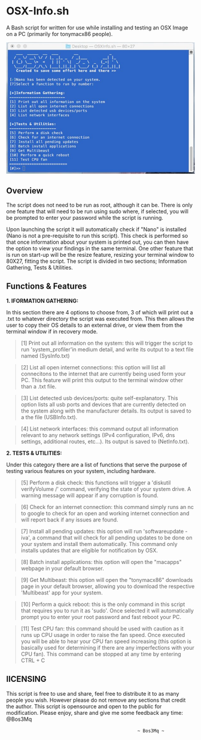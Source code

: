 # OSX-Info.sh
A Bash script for written for use while installing and testing an OSX Image on a PC (primarily for tonymacx86 people).

![](/OSXInfo.jpg)

Overview
--------
The script does not need to be run as root, although it can be. There is only one feature that will need to be run using sudo where, if selected, you will be prompted to enter your password while the script is running. 

Upon launching the script it will automatically check if "Nano" is installed (Nano is not a pre-requisite to run this script). This  check is performed so that once information about your system is printed out, you can then have the option to view your findings in the same terminal. One other feature that is run on start-up will be the resize feature, resizing your terminal window to 80X27, fitting the script. The script is divided in two sections; Information Gathering, Tests & Utilities.

Functions & Features
--------------------

<b> 1. IFORMATION GATHERING: </b>

In this section there are 4 options to choose from, 3 of which will print out a .txt to whatever directory the script was executed from. This then allows the user to copy their OS details to an external drive, or view them from the terminal window if in recovery mode. 

> [1] Print out all information on the system: this will trigger the script to run 'system_profiler'in medium detail, and write           its output to a text file named (SysInfo.txt)

> [2] List all open internet connections: this option will list all connecitons to the internet that are currently being used form your PC. This feature will print this output to the terminal window other than a .txt file.

> [3] List detected usb devices/ports: quite self-explanatory. This option lists all usb ports and devices that are currently detected on the system along with the manufacturer details. Its output is saved to a the file (USBInfo.txt).

> [4] List network interfaces: this command output all information relevant to any network settings (IPv4 configuration, IPv6, dns settings, additional routes, etc...). Its output is saved to (NetInfo.txt).

<b> 2. TESTS & UTILITIES: </b>

Under this category there are a list of functions that serve the purpose of testing various features on your system, including hardware.

> [5] Perform a disk check: this functions will trigger a 'diskutil verifyVolume /' command, verifying the state of your system drive. A warning message will appear if any corruption is found.

> [6] Check for an internet connection: this command simply runs an nc to google to check for an open and working internet connection and will report back if any issues are found.

> [7] Install all pending updates: this option will run 'softwareupdate -iva', a command that will check for all pending updates to be done on your system and install them automatically. This command only installs updates that are eligible for notification by OSX.

> [8] Batch install applications: this option will open the "macapps" webpage in your default browser.

> [9] Get Multibeast: this option will open the "tonymacx86" downloads page in your default browser, allowing you to download the respective 'Multibeast' app for your system.

> [10] Perform a quick reboot: this is the only command in this script that requires you to run it as 'sudo'. Once selected it will automatically prompt you to enter your root password and fast reboot your PC.

> [11] Test CPU fan: this command should be used with caution as it runs up CPU usage in order to raise the fan speed. Once executed you will be able to hear your CPU fan speed increasing (this option is basically used for determining if there are any imperfections with your CPU fan). This command can be stopped at any time by entering CTRL + C

lICENSING
----------
This script is free to use and share, feel free to distribute it to as many people you wish.
However please do not remove any sections that credit the author. This script is opensource
and open to the public for modification. Please enjoy, share and give me some feedback any time: @Bos3Mq









                   
                                                     ~ Bos3Mq ~ 
                                     
